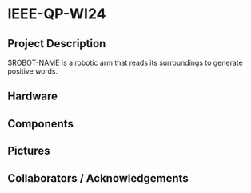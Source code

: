 # IEEE-QP-WI24

## Project Description
$ROBOT-NAME is a robotic arm that reads its surroundings to generate positive words. 


## Hardware



## Components



## Pictures



## Collaborators / Acknowledgements